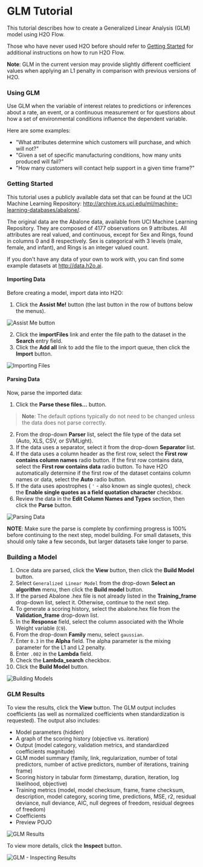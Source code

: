 # GLM Tutorial

This tutorial describes how to create a Generalized Linear Analysis (GLM) model using H2O Flow.

Those who have never used H2O before should refer to <a href="https://github.com/h2oai/h2o-dev/blob/master/h2o-docs/src/product/flow/README.md" target="_blank">Getting Started</a> for additional instructions on how to run H2O Flow.

**Note**: GLM in the current version may provide slightly different coefficient values when applying an L1 penalty in comparison with previous versions of H2O.

### Using GLM
Use GLM when the variable of interest relates to predictions or inferences about a rate, an event, or a continuous measurement or for questions about how a set of environmental conditions influence the dependent variable.

Here are some examples:

- "What attributes determine which customers will purchase, and which will not?"
- "Given a set of specific manufacturing conditions, how many units produced will fail?"
- "How many customers will contact help support in a given time frame?"


### Getting Started
This tutorial uses a publicly available data set that can be found at the UCI Machine Learning Repository: <a href="http://archive.ics.uci.edu/ml/machine-learning-databases/abalone/" target="_blank">http://archive.ics.uci.edu/ml/machine-learning-databases/abalone/</a>.

The original data are the Abalone data, available from UCI Machine Learning Repository. They are composed of 4177 observations on 9 attributes. All attributes are real valued, and continuous, except for Sex and Rings, found in columns 0 and 8 respectively.
Sex is categorical with 3 levels (male, female, and infant), and Rings is an integer valued count.

If you don't have any data of your own to work with, you can find some example datasets at <a href="http://data.h2o.ai" target="_blank">http://data.h2o.ai</a>.


#### Importing Data
Before creating a model, import data into H2O:

1. Click the **Assist Me!** button (the last button in the row of buttons below the menus). 

 ![Assist Me button](../images/Flow_AssistMeButton.png)

2. Click the **importFiles** link and enter the file path to the dataset in the **Search** entry field.  
3. Click the **Add all** link to add the file to the import queue, then click the **Import** button. 

  ![Importing Files](../images/GLM_ImportFile.png)


#### Parsing Data
Now, parse the imported data: 

1. Click the **Parse these files...** button. 

  >**Note**: The default options typically do not need to be changed unless the data does not parse correctly. 

2. From the drop-down **Parser** list, select the file type of the data set (Auto, XLS, CSV, or SVMLight). 
3. If the data uses a separator, select it from the drop-down **Separator** list. 
4. If the data uses a column header as the first row, select the **First row contains column names** radio button. If the first row contains data, select the **First row contains data** radio button. To have H2O automatically determine if the first row of the dataset contains column names or data, select the **Auto** radio button. 
5. If the data uses apostrophes ( `'` - also known as single quotes), check the **Enable single quotes as a field quotation character** checkbox. 
6. Review the data in the **Edit Column Names and Types** section, then click the **Parse** button.  

  ![Parsing Data](../images/GLM_Parse.png)

  **NOTE**: Make sure the parse is complete by confirming progress is 100% before continuing to the next step, model building. For small datasets, this should only take a few seconds, but larger datasets take longer to parse.


### Building a Model

1. Once data are parsed, click the **View** button, then click the **Build Model** button. 
2. Select `Generalized Linear Model` from the drop-down **Select an algorithm** menu, then click the **Build model** button.  
3. If the parsed Abalone .hex file is not already listed in the **Training_frame** drop-down list, select it. Otherwise, continue to the next step. 
4. To generate a scoring history, select the abalone.hex file from the **Validation_frame** drop-down list.  
5. In the **Response** field, select the column associated with the Whole Weight variable (`C9`).
6. From the drop-down **Family** menu, select `gaussian`. 
7. Enter `0.3` in the **Alpha** field. The alpha parameter is the mixing parameter for the L1 and L2 penalty.
8. Enter `.002` in the **Lambda** field.
9. Check the **Lambda_search** checkbox.  
10. Click the **Build Model** button.

 ![Building Models](../images/GLM_BuildModel.png)




### GLM Results

To view the results, click the **View** button. The GLM output includes coefficients (as well as normalized coefficients when standardization is requested). The output also includes: 

- Model parameters (hidden)
- A graph of the scoring history (objective vs. iteration) 
- Output (model category, validation metrics, and standardized coefficients magnitude)
- GLM model summary (family, link, regularization, number of total predictors, number of active predictors, number of iterations, training frame)
-  Scoring history in tabular form (timestamp, duration, iteration, log likelihood, objective)
-  Training metrics (model, model checksum, frame, frame checksum, description, model category, scoring time, predictions, MSE, r2, residual deviance, null deviance, AIC, null degrees of freedom, residual degrees of freedom) 
-  Coefficients
-  Preview POJO

![GLM Results](../images/GLM_ModelResults.png)

To view more details, click the **Inspect** button. 

 ![GLM - Inspecting Results](../images/GLM_Inspect.png)
 


